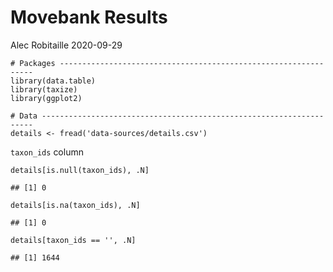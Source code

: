 Movebank Results
================
Alec Robitaille
2020-09-29

    # Packages ----------------------------------------------------------------
    library(data.table)
    library(taxize)
    library(ggplot2)

    # Data --------------------------------------------------------------------
    details <- fread('data-sources/details.csv')

`taxon_ids` column

    details[is.null(taxon_ids), .N]

    ## [1] 0

    details[is.na(taxon_ids), .N]

    ## [1] 0

    details[taxon_ids == '', .N]

    ## [1] 1644
